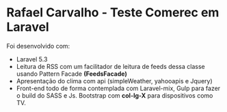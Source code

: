 # Rafael Carvalho - Teste Comerec em Laravel

Foi desenvolvido com:

* Laravel 5.3
* Leitura de RSS com um facilitador de leitura de feeds dessa classe usando Pattern Facade **(FeedsFacade)**
* Apresentação do clima com api (simpleWeather, yahooapis e Jquery)
* Front-end todo de forma contemplada com Laravel-mix, Gulp para fazer o build do SASS e Js. Bootstrap com **col-lg-X** para dispositivos como TV.